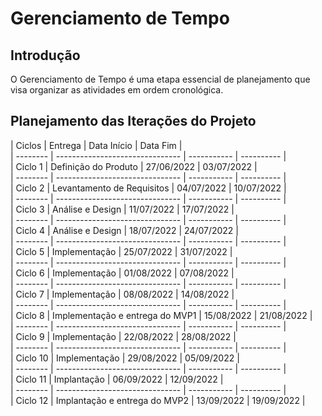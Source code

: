 # Gerenciamento de Tempo
## Introdução
O Gerenciamento de Tempo é uma etapa essencial de planejamento que visa organizar as atividades em ordem cronológica.

<!-- ## Gráfico de Gantt -->

<!-- ![](https://i.imgur.com/yBwt7cZ.png) -->

## Planejamento das Iterações do Projeto
| Ciclos   | Entrega                         | Data Início | Data Fim   |<br>
| -------- | ------------------------------- | ----------- | ---------- |<br>
| Ciclo 1  | Definição do Produto            | 27/06/2022  | 03/07/2022 |<br>
| -------- | ------------------------------- | ----------- | ---------- |<br>
| Ciclo 2  | Levantamento de Requisitos      | 04/07/2022  | 10/07/2022 |<br>
| -------- | ------------------------------- | ----------- | ---------- |<br>
| Ciclo 3  | Análise e Design                | 11/07/2022  | 17/07/2022 |<br>
| -------- | ------------------------------- | ----------- | ---------- |<br>
| Ciclo 4  | Análise e Design                | 18/07/2022  | 24/07/2022 |<br>
| -------- | ------------------------------- | ----------- | ---------- |<br>
| Ciclo 5  | Implementação                   | 25/07/2022  | 31/07/2022 |<br>
| -------- | ------------------------------- | ----------- | ---------- |<br>
| Ciclo 6  | Implementação                   | 01/08/2022  | 07/08/2022 |<br>
| -------- | ------------------------------- | ----------- | ---------- |<br>
| Ciclo 7  | Implementação                   | 08/08/2022  | 14/08/2022 |<br>
| -------- | ------------------------------- | ----------- | ---------- |<br>
| Ciclo 8  | Implementação e entrega do MVP1 | 15/08/2022  | 21/08/2022 |<br>
| -------- | ------------------------------- | ----------- | ---------- |<br>
| Ciclo 9  | Implementação                   | 22/08/2022  | 28/08/2022 |<br>
| -------- | ------------------------------- | ----------- | ---------- |<br>
| Ciclo 10 | Implementação                   | 29/08/2022  | 05/09/2022 |<br>
| -------- | ------------------------------- | ----------- | ---------- |<br>
| Ciclo 11 | Implantação                     | 06/09/2022  | 12/09/2022 |<br>
| -------- | ------------------------------- | ----------- | ---------- |<br>
| Ciclo 12 | Implantação e entrega do MVP2   | 13/09/2022  | 19/09/2022 |<br>
